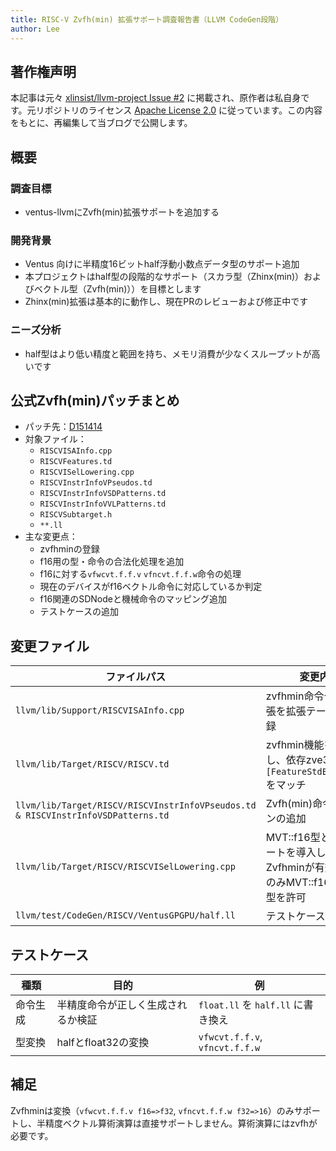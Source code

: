 ```yaml
---
title: RISC-V Zvfh(min) 拡張サポート調査報告書（LLVM CodeGen段階）
author: Lee
---
```


## 著作権声明

本記事は元々 [xlinsist/llvm-project Issue #2](https://github.com/xlinsist/llvm-project/issues/2) に掲載され、原作者は私自身です。元リポジトリのライセンス [Apache License 2.0](https://github.com/xlinsist/llvm-project/blob/main/LICENSE.TXT) に従っています。この内容をもとに、再編集して当ブログで公開します。

## 概要

### 調査目標

- ventus-llvmにZvfh(min)拡張サポートを追加する

### 開発背景

- Ventus 向けに半精度16ビットhalf浮動小数点データ型のサポート追加
- 本プロジェクトはhalf型の段階的なサポート（スカラ型（Zhinx(min)）およびベクトル型（Zvfh(min)））を目標とします
- Zhinx(min)拡張は基本的に動作し、現在PRのレビューおよび修正中です

### ニーズ分析

- half型はより低い精度と範囲を持ち、メモリ消費が少なくスループットが高いです

## 公式Zvfh(min)パッチまとめ

- パッチ先：[D151414](https://reviews.llvm.org/D151414)
- 対象ファイル：
  - `RISCVISAInfo.cpp`
  - `RISCVFeatures.td`
  - `RISCVISelLowering.cpp`
  - `RISCVInstrInfoVPseudos.td`
  - `RISCVInstrInfoVSDPatterns.td`
  - `RISCVInstrInfoVVLPatterns.td`
  - `RISCVSubtarget.h`
  - `**.ll`
- 主な変更点：
  - zvfhminの登録
  - f16用の型・命令の合法化処理を追加
  - f16に対する`vfwcvt.f.f.v` `vfncvt.f.f.w`命令の処理
  - 現在のデバイスがf16ベクトル命令に対応しているか判定
  - f16関連のSDNodeと機械命令のマッピング追加
  - テストケースの追加

## 変更ファイル

| ファイルパス                                                                           | 変更内容                                                                                                                 |
| -------------------------------------------------------------------------------- | -------------------------------------------------------------------------------------------------------------------- |
| `llvm/lib/Support/RISCVISAInfo.cpp`                                              | zvfhmin命令セット拡張を拡張テーブルに登録                                                                                             |
| `llvm/lib/Target/RISCV/RISCV.td`                                                 | zvfhmin機能を追加し、依存zve32f `[FeatureStdExtZve32f]` をマッチ                                                                  |
| `llvm/lib/Target/RISCV/RISCVInstrInfoVPseudos.td & RISCVInstrInfoVSDPatterns.td` | Zvfh(min)命令とパターンの追加                                                                               |
| `llvm/lib/Target/RISCV/RISCVISelLowering.cpp`                                    | MVT::f16型と操作サポートを導入し、Zvfhminが有効な場合のみMVT::f16ベクトル型を許可 |
| `llvm/test/CodeGen/RISCV/VentusGPGPU/half.ll`                                    | テストケースの追加                                                                                                            |

## テストケース

| 種類   | 目的                | 例                              |
| ---- | ----------------- | ------------------------------ |
| 命令生成 | 半精度命令が正しく生成されるか検証 | `float.ll` を `half.ll` に書き換え   |
| 型変換  | halfとfloat32の変換   | `vfwcvt.f.f.v`, `vfncvt.f.f.w` |

## 補足

Zvfhminは変換（`vfwcvt.f.f.v f16=>f32`, `vfncvt.f.f.w f32=>16`）のみサポートし、半精度ベクトル算術演算は直接サポートしません。算術演算にはzvfhが必要です。
